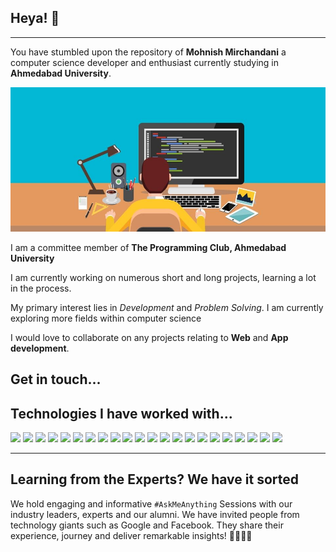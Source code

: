 ## Heya! 👋
---

You have stumbled upon the repository of **Mohnish Mirchandani** a computer science developer and enthusiast currently studying in **Ahmedabad University**.

![Profile Image](./code_background.jpg?raw=true)


I am a committee member of **The Programming Club, Ahmedabad University**

I am currently working on numerous short and long projects, learning a lot in the process. 

My primary interest lies in *Development* and *Problem Solving*. I am currently exploring more fields within computer science

I would love to collaborate on any projects relating to **Web** and **App development**. 

## Get in touch...



## Technologies I have worked with...

<p float="left">



<img src="https://img.shields.io/badge/node.js%20-%2343853D.svg?&style=for-the-badge&logo=node.js&logoColor=white" />
<img src="https://img.shields.io/badge/javascript%20-%23323330.svg?&style=for-the-badge&logo=javascript&logoColor=%23F7DF1E"/>
<img src="https://img.shields.io/badge/html5%20-%23E34F26.svg?&style=for-the-badge&logo=html5&logoColor=white"/>

<img src="https://img.shields.io/badge/css3%20-%231572B6.svg?&style=for-the-badge&logo=css3&logoColor=white"/>

<img src="https://img.shields.io/badge/python%20-%2314354C.svg?&style=for-the-badge&logo=python&logoColor=white"/>

<img src="https://img.shields.io/badge/c%20-%2300599C.svg?&style=for-the-badge&logo=c&logoColor=white"/>

<img src="https://img.shields.io/badge/c++%20-%2300599C.svg?&style=for-the-badge&logo=c%2B%2B&ogoColor=white"/>

<img src="https://img.shields.io/badge/java-%23ED8B00.svg?&style=for-the-badge&logo=java&logoColor=white"/>

<img src="https://img.shields.io/badge/django%20-%23092E20.svg?&style=for-the-badge&logo=django&logoColor=white"/>

<img src="https://img.shields.io/badge/flask%20-%23000.svg?&style=for-the-badge&logo=flask&logoColor=white"/>

<img src="https://img.shields.io/badge/bootstrap%20-%23563D7C.svg?&style=for-the-badge&logo=bootstrap&logoColor=white"/>

<img src="https://img.shields.io/badge/adobe%20photoshop%20-%2331A8FF.svg?&style=for-the-badge&logo=adobe%20photoshop&logoColor=white"/>

<img src="https://img.shields.io/badge/adobe%20illustrator%20-%23FF9A00.svg?&style=for-the-badge&logo=adobe%20illustrator&logoColor=white"/>

<img src="https://img.shields.io/badge/adobe%20xd%20-%23FF26BE.svg?&style=for-the-badge&logo=adobe%20xd&logoColor=white"/>

<img src="https://img.shields.io/badge/git%20-%23F05033.svg?&style=for-the-badge&logo=git&logoColor=white"/>

<img src ="https://img.shields.io/badge/postgres-%23316192.svg?&style=for-the-badge&logo=postgresql&logoColor=white"/>

<img src="https://img.shields.io/badge/mysql-%2300f.svg?&style=for-the-badge&logo=mysql&logoColor=white"/>


<img src ="https://img.shields.io/badge/MongoDB-%234ea94b.svg?&style=for-the-badge&logo=mongodb&logoColor=white"/>

<img src="https://img.shields.io/badge/latex%20-%23008080.svg?&style=for-the-badge&logo=latex&logoColor=white"/>

<img src="https://img.shields.io/badge/shell_script%20-%23121011.svg?&style=for-the-badge&logo=gnu-bash&logoColor=white"/>

<img src="https://img.shields.io/badge/markdown-%23000000.svg?&style=for-the-badge&logo=markdown&logoColor=white"/>

<img src="https://img.shields.io/badge/figma-%23000000.svg?&style=for-the-badge&logo=figma&logoColor=white"/>

</p>

---

<p>
  <img src='' align='left' width='150px'>
</p>  

## Learning from the Experts? We have it sorted
We hold engaging and informative `#AskMeAnything` Sessions with our industry leaders, experts and our alumni. We have invited people from technology giants such as Google and Facebook. They share their experience, journey and deliver remarkable insights! 👩‍💻👨‍💻
<br><br>



<!--
**mirchandani-mohnish/mirchandani-mohnish** is a ✨ _special_ ✨ repository because its `README.md` (this file) appears on your GitHub profile.

Here are some ideas to get you started:

- 🔭 I’m currently working on ...
- 🌱 I’m currently learning ...
- 👯 I’m looking to collaborate on ...
- 🤔 I’m looking for help with ...
- 💬 Ask me about ...
- 📫 How to reach me: ...
- 😄 Pronouns: ...
- ⚡ Fun fact: ...
-->
